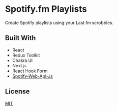 # Spotify.fm Playlists

Create Spotify playlists using your Last.fm scrobbles.

## Built With

- React
- Redux Toolkit
- Chakra UI
- Next.js
- React Hook Form
- [Spotify-Web-Api-Js](https://github.com/JMPerez/spotify-web-api-js)

## License
[MIT](https://github.com/ParthMmm/Spotify.fm_v2/blob/main/LICENSE)
